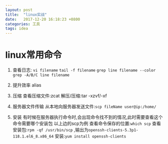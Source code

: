 ```yaml
---
layout: post
title:  "linux实战"
date:   2017-12-20 16:18:23 +0800
categories: 工具
tags: idea
---
```


# linux常用命令
1. 查看日志:
`vi filename`
`tail -f filename`
`grep line filename --color`
`grep -A/B/C line filename`

2. 提升效率
alias

3. 压缩
查看压缩文件:zcat
解压/压缩:tar -xzvf/-xf

4. 服务器文件传输
从本地向服务器发送文件:`scp fileName user@ip:/home/`

5. 安装
有时候在服务器执行命令时,会出现命令找不到的情况,此时需要查看这个命令需要哪个安装包
以上边的scp为例
查看命令保存的位置:`which scp`
查看安装包:`rpm -qf /usr/bin/scp` ,输出为`openssh-clients-5.3p1-118.1.el6_8.x86_64`
安装:`yum install openssh-clients`



